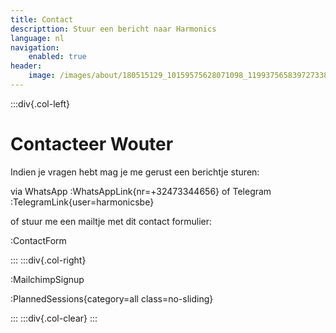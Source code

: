 ```yaml
---
title: Contact
descripttion: Stuur een bericht naar Harmonics
language: nl
navigation:
    enabled: true
header:
    image: /images/about/180515129_10159575628071098_1199375658397273382_n.jpg
---
```


:::div{.col-left}

# Contacteer Wouter

Indien je vragen hebt mag je me gerust een berichtje sturen:

via WhatsApp :WhatsAppLink{nr=+32473344656} of Telegram :TelegramLink{user=harmonicsbe}

of stuur me een mailtje met dit contact formulier:

:ContactForm

:::
:::div{.col-right}

:MailchimpSignup

:PlannedSessions{category=all class=no-sliding}

:::
:::div{.col-clear}
:::


